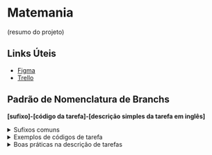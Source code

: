 # Matemania
(resumo do projeto)

## Links Úteis
- [Figma](https://www.figma.com/file/ukzVhGRwCIFgPDOCDg1O49/Prot%C3%B3tipo-MathMania?type=design&node-id=0-1&mode=design&t=zmaJWGOxGNcU5pUh-0)
- [Trello](https://trello.com/invite/b/7MZqNR0A/ATTI668e541db53bc013180161742f7454d0604B2E78/matemania)

## Padrão de Nomenclatura de Branchs

**[sufixo]-[código da tarefa]-[descrição simples da tarefa em inglês]**

<details>
  <summary>Sufixos comuns</summary>
    - feat => criação de uma nova funcionalidade
    - fix => correção de um bug no projeto
    - config => configuração de ferramenta no projeto
    - break => mudança significativa do funcionamento da aplicação
</details>

<details>
  <summary>Exemplos de códigos de tarefa</summary>
    - US1.04
    - US0.01
    - US5.07
</details>

<details>
  <summary>Boas práticas na descrição de tarefas</summary>
    - Tente usar poucas palavras, no máximo 5
    - A descrição deve conter a essência da tarefa, não ações secundárias (por exemplo, se você vai criar a página inicial, não precisa descrever que vai criar um componente Header, se for o caso)
    - Evite repetir a descrição de tarefas anteriores para diminuir confusões
</details>